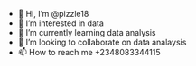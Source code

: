 - 👋 Hi, I’m @pizzle18
- 👀 I’m interested in data
- 🌱 I’m currently learning data analysis 
- 💞️ I’m looking to collaborate on data analaysis
- 📫 How to reach me +2348083344115

<!---
pizzle18/pizzle18 is a ✨ special ✨ repository because its `README.md` (this file) appears on your GitHub profile.
You can click the Preview link to take a look at your changes.
--->
